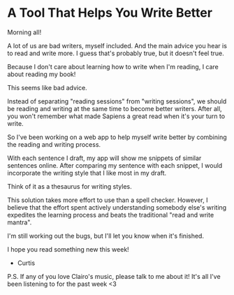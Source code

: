 # A Tool That Helps You Write Better

Morning all!

A lot of us are bad writers, myself included. And the main advice you hear is to read and write more. I guess that's probably true, but it doesn't feel true.

Because I don't care about learning how to write when I'm reading, I care about reading my book!

This seems like bad advice.

Instead of separating "reading sessions" from "writing sessions", we should be reading and writing at the same time to become better writers. After all, you won't remember what made Sapiens a great read when it's your turn to write.

So I've been working on a web app to help myself write better by combining the reading and writing process.

With each sentence I draft, my app will show me snippets of similar sentences online. After comparing my sentence with each snippet, I would incorporate the writing style that I like most in my draft.

Think of it as a thesaurus for writing styles.

This solution takes more effort to use than a spell checker. However, I believe that the effort spent actively understanding somebody else's writing expedites the learning process and beats the traditional "read and write mantra".

I'm still working out the bugs, but I'll let you know when it's finished.

I hope you read something new this week!

- Curtis 

P.S. If any of you love Clairo's music, please talk to me about it! It's all I've been listening to for the past week <3